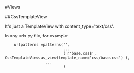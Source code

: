 #Views

##CssTemplateView

It's just a TemplateView with content_type='text/css'.

In any urls.py file, for example:
```
    urlpatterns =patterns('',
                          ...
                          ( r'base.css$', CssTemplateView.as_view(template_name='css/base.css') ),
	          	  ...
                          ) 
```
